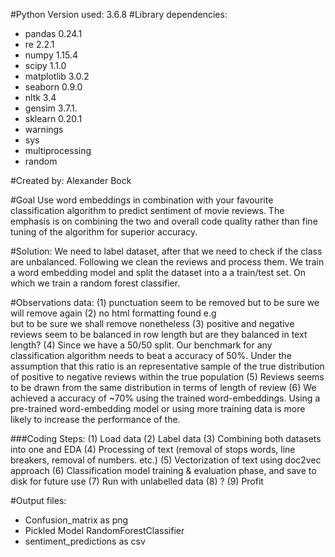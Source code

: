 #Python Version used: 3.6.8
#Library dependencies:
* pandas 0.24.1
* re  2.2.1
* numpy 1.15.4
* scipy 1.1.0
* matplotlib 3.0.2
* seaborn 0.9.0
* nltk 3.4
* gensim 3.7.1.
* sklearn 0.20.1
* warnings
* sys
* multiprocessing
* random

#Created by: Alexander Bock

#Goal
Use word embeddings in combination with your favourite classification algorithm to predict sentiment of movie reviews. The emphasis is on combining the two and overall code quality rather than fine tuning of the algorithm for superior accuracy.


#Solution:
We need to label dataset, after that we need to check if the class are unbalanced. Following we clean the reviews and process them. We train a word embedding model
and split the dataset into a a train/test set. On which we train a random forest classifier.  

#Observations data:
(1) punctuation seem to be removed but to be sure we will remove again
(2) no html formatting found e.g <br> but to be sure we shall remove nonetheless
(3) positive and negative reviews seem to be balanced in row length but are they balanced in text length?
(4) Since we have a 50/50 split. Our benchmark for any classification  algorithm needs to beat a accuracy of 50%. Under the assumption that this ratio is an representative sample of the true distribution of positive to negative reviews within the true population
(5) Reviews seems to be drawn from the same distribution in terms of length of review
(6) We achieved a accuracy of ~70% using the trained word-embeddings. Using a pre-trained word-embedding model or using more training data is more likely to increase the performance of the.


###Coding Steps:
(1) Load data
(2) Label data
(3) Combining both datasets into one and EDA
(4) Processing of text (removal of stops words, line breakers, removal of numbers. etc.)
(5) Vectorization of text using doc2vec approach
(6) Classification model training & evaluation phase, and save to disk for future use
(7) Run with unlabelled data
(8) ?
(9) Profit

#Output files:
* Confusion_matrix as png
* Pickled Model RandomForestClassifier
* sentiment_predictions as csv
